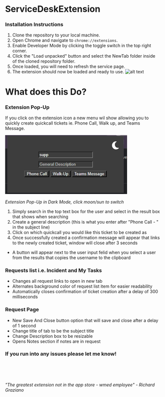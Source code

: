 # ServiceDeskExtension

### **Installation Instructions**

1. Clone the repository to your local machine.
2. Open Chrome and navigate to `chrome://extensions`.
3. Enable Developer Mode by clicking the toggle switch in the top right corner.
4. Click the "Load unpacked" button and select the NewTab folder inside of the cloned repository folder.
5. Once loaded, you will need to refresh the service page.
6. The extension should now be loaded and ready to use.
   ![alt text](https://developer.chrome.com/static/docs/extensions/get-started/tutorial/hello-world/image/extensions-page-e0d64d89a6acf_856.png)

# **What does this Do?**

### **Extension Pop-Up**

If you click on the extension icon a new menu wil show allowing you to quickly create quickcall tickets ie. Phone Call, Walk up, and Teams Message.

![alt text](./Popup.png)

_Extension Pop-Up in Dark Mode, click moon/sun to switch_

1. Simply search in the top text box for the user and select in the result box that shows when searching
2. Create a general description (this is what you enter after "Phone Call - " in the subject line)
3. Click on which quickcall you would like this ticket to be created as
4. Once successfully created a confirmation message will appear that links to the newly created ticket, window will close after 3 seconds

- A button will appear next to the user input felid when you select a user from the results that copies the username to the clipboard

### **Requests list i.e. Incident and My Tasks**

- Changes all request links to open in new tab
- Alternates background color of request list item for easier readability
- Automatically closes confirmation of ticket creation after a delay of 300 milliseconds

### **Request Page**

- New Save And Close button option that will save and close after a delay of 1 second
- Change title of tab to be the subject title
- Change Description box to be resizable
- Opens Notes section if notes are in request
  <br>

### **If you run into any issues please let me know!**

  <br>
  <br>
  <br>

_"The greatest extension not in the app store - wmed employee" - Richard Graziano_

